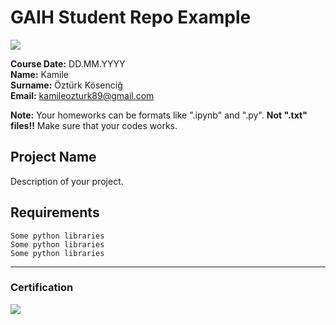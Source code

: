 # GAIH Student Repo Example
![](img/newlogo.png)

**Course Date:** DD.MM.YYYY  
**Name:** Kamile  
**Surname:** Öztürk Kösenciğ  
**Email:** kamileozturk89@gmail.com  

**Note:** Your homeworks can be formats like ".ipynb" and ".py". **Not ".txt" files!!** Make sure that your codes works.  

## Project Name
Description of your project.

## Requirements
```
Some python libraries
Some python libraries
Some python libraries
```
---

### Certification
![](img/TopLearnerCertificate.png)

